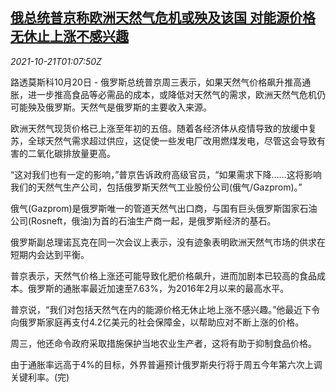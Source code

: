 <!--1634779862000-->
[俄总统普京称欧洲天然气危机或殃及该国 对能源价格无休止上涨不感兴趣](https://cn.reuters.com/article/russia-putin-eu-natural-gas-1021-idCNKBS2HB030)
------

<div><i>2021-10-21T01:07:50Z</i></div><p>路透莫斯科10月20日 - 俄罗斯总统普京周三表示，如果天然气价格飙升推高通胀，进一步推高食品等必需品的成本，或降低对天然气的需求，欧洲天然气危机仍可能殃及俄罗斯。天然气是俄罗斯的主要收入来源。</p><p>欧洲天然气现货价格已上涨至年初的五倍。随着各经济体从疫情导致的放缓中复苏，全球天然气需求超过供应，这促使一些发电厂改用燃煤发电，尽管这会导致有害的二氧化碳排放量更高。</p><p>“这对我们也有一定的影响，”普京告诉政府高级官员，“如果需求下降……这将影响我们的天然气生产公司，包括俄罗斯天然气工业股份公司(俄气/Gazprom)。”</p><p>俄气(Gazprom)是俄罗斯唯一的管道天然气出口商，与国有巨头俄罗斯国家石油公司(Rosneft，俄油)为首的石油生产商一起，是俄罗斯经济的基石。</p><p>俄罗斯副总理诺瓦克在同一次会议上表示，没有迹象表明欧洲天然气市场的供求在短期内会达到平衡。</p><p>普京表示，天然气价格上涨还可能导致化肥价格飙升，进而加剧本已较高的食品成本。俄罗斯的通胀率最近加速至7.63%，为2016年2月以来的最高水平。</p><p>普京说，“我们对包括天然气在内的能源价格无休止地上涨不感兴趣。”他最近下令向俄罗斯家庭再支付4.2亿美元的社会保障金，以帮助应对不断上涨的价格。</p><p>周三，他还命令政府采取措施保护当地农业生产者，这将有助于抑制食品价格。</p><p>由于通胀率远高于4%的目标，外界普遍预计俄罗斯央行将于周五今年第六次上调关键利率。(完)</p>
